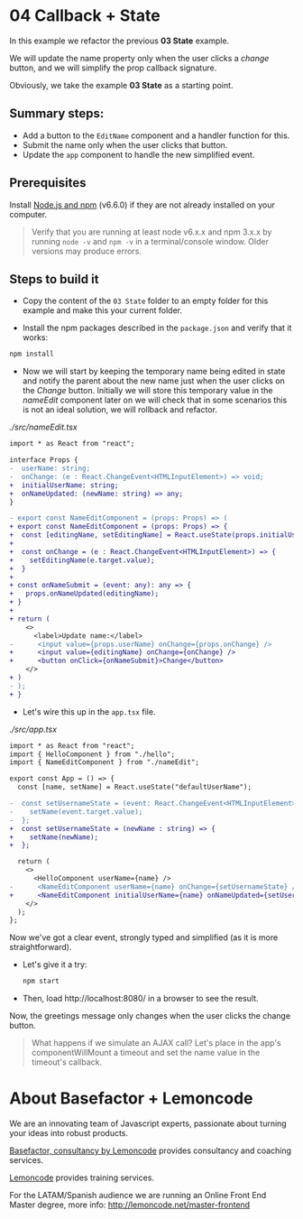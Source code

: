 # 04 Callback + State

In this example we refactor the previous **03 State** example.

We will update the name property only when the user clicks a _change_ button, and we will simplify the prop callback signature.

Obviously, we take the example **03 State** as a starting point.

## Summary steps:

- Add a button to the `EditName` component and a handler function for this.
- Submit the name only when the user clicks that button.
- Update the `app` component to handle the new simplified event.

## Prerequisites

Install [Node.js and npm](https://nodejs.org/en/) (v6.6.0) if they are not already installed on your computer.

> Verify that you are running at least node v6.x.x and npm 3.x.x by running `node -v` and `npm -v` in a terminal/console window. Older versions may produce errors.

## Steps to build it

- Copy the content of the `03 State` folder to an empty folder for this example and make this your current folder.

- Install the npm packages described in the `package.json` and verify that it works:

```bash
npm install
```

- Now we will start by keeping the temporary name being edited in state and notify the parent about the new name just
  when the user clicks on the _Change_ button. Initially we will store this temporary value in the _nameEdit_ component
  later on we will check that in some scenarios this is not an ideal solution, we will rollback and refactor.

_./src/nameEdit.tsx_

```diff
import * as React from "react";

interface Props {
-  userName: string;
-  onChange: (e : React.ChangeEvent<HTMLInputElement>) => void;
+  initialUserName: string;
+  onNameUpdated: (newName: string) => any;
}

- export const NameEditComponent = (props: Props) => (
+ export const NameEditComponent = (props: Props) => {
+  const [editingName, setEditingName] = React.useState(props.initialUserName);
+
+  const onChange = (e : React.ChangeEvent<HTMLInputElement>) => {
+    setEditingName(e.target.value);
+  }
+
+ const onNameSubmit = (event: any): any => {
+   props.onNameUpdated(editingName);
+ }
+
+ return (
    <>
      <label>Update name:</label>
-      <input value={props.userName} onChange={props.onChange} />
+      <input value={editingName} onChange={onChange} />
+      <button onClick={onNameSubmit}>Change</button>
    </>
+ )
- );
+ }
```

- Let's wire this up in the `app.tsx` file.

_./src/app.tsx_

```diff
import * as React from "react";
import { HelloComponent } from "./hello";
import { NameEditComponent } from "./nameEdit";

export const App = () => {
  const [name, setName] = React.useState("defaultUserName");

-  const setUsernameState = (event: React.ChangeEvent<HTMLInputElement>) => {
-    setName(event.target.value);
-  };
+  const setUsernameState = (newName : string) => {
+    setName(newName);
+  };

  return (
    <>
      <HelloComponent userName={name} />
-      <NameEditComponent userName={name} onChange={setUsernameState} />
+      <NameEditComponent initialUserName={name} onNameUpdated={setUsernameState} />
    </>
  );
};
```

Now we've got a clear event, strongly typed and simplified (as it is more straightforward).

- Let's give it a try:

  ```bash
  npm start
  ```

- Then, load http://localhost:8080/ in a browser to see the result.

Now, the greetings message only changes when the user clicks the change button.

> What happens if we simulate an AJAX call? Let's place in the app's componentWillMount a timeout and set the name value in the timeout's callback.

# About Basefactor + Lemoncode

We are an innovating team of Javascript experts, passionate about turning your ideas into robust products.

[Basefactor, consultancy by Lemoncode](http://www.basefactor.com) provides consultancy and coaching services.

[Lemoncode](http://lemoncode.net/services/en/#en-home) provides training services.

For the LATAM/Spanish audience we are running an Online Front End Master degree, more info: http://lemoncode.net/master-frontend

